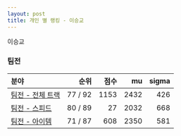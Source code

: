 ```yaml
---
layout: post
title: 개인 별 랭킹 - 이승교
---
```


이승교


### 팀전

| 분야 | 순위 | 점수 | mu | sigma |
|:---|---:|---:|---:|---:|
| [팀전 - 전체 트랙](../team-full) | 77 / 92 | 1153 | 2432 | 426 |
| [팀전 - 스피드](../team-speed) | 80 / 89 | 27 | 2032 | 668 |
| [팀전 - 아이템](../team-item) | 71 / 87 | 608 | 2350 | 581 |
